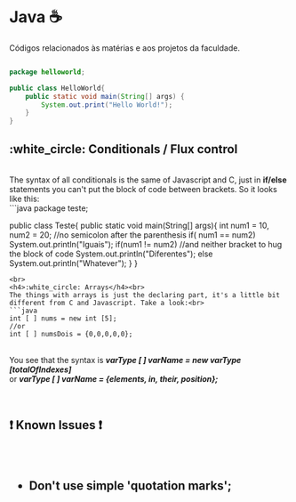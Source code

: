# Java :coffee:	
<quote> Códigos relacionados às matérias e aos projetos da faculdade.</quote>
```java

package helloworld;

public class HelloWorld{
	public static void main(String[] args) {
		System.out.print("Hello World!");
	}
}
```
<h2>:white_circle: Conditionals / Flux control</h2><br>
The syntax of all conditionals is the same of Javascript and C, just in <strong>if/else</strong> statements you can't put the block of code between brackets. So it looks like this:<br>
```java
package teste;

public class Teste{
    public static void main(String[] args){
        int num1 = 10, num2 = 20; 
	//no semicolon after the parenthesis
        if( num1 == num2)
            System.out.println("Iguais"); 
        if(num1 != num2) 
	//and neither bracket to hug the block of code
            System.out.println("Diferentes");
	else
            System.out.println("Whatever");
    }
}
```
<br>
<h4>:white_circle: Arrays</h4><br>
The things with arrays is just the declaring part, it's a little bit different from C and Javascript. Take a look:<br>
```java
int [ ] nums = new int [5]; 
//or 
int [ ] numsDois = {0,0,0,0,0}; 
```
<br>
You see that the syntax is 
<strong><i>
	varType [ ] varName = new varType [totalOfIndexes] <br>
</i></strong>
	or
<strong><i>
	 varType [ ] varName = {elements, in, their, position};
</i></strong>

<br><h2>:heavy_exclamation_mark: Known Issues :heavy_exclamation_mark:<h2><br>
	<ul>
		<li> Don't use simple 'quotation marks';</li>
	</ul>
	<br>
			
			
